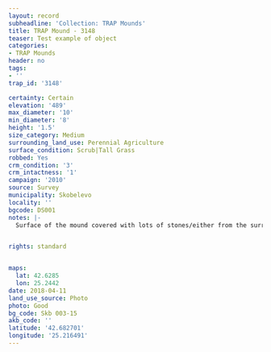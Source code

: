 ```yaml
---
layout: record
subheadline: 'Collection: TRAP Mounds'
title: TRAP Mound - 3148
teaser: Test example of object
categories:
- TRAP Mounds
header: no
tags:
- ''
trap_id: '3148'

certainty: Certain
elevation: '489'
max_diameter: '10'
min_diameter: '8'
height: '1.5'
size_category: Medium
surrounding_land_use: Perennial Agriculture
surface_condition: Scrub|Tall Grass
robbed: Yes
crm_condition: '3'
crm_intactness: '1'
campaign: '2010'
source: Survey
municipality: Skobelevo
locality: ''
bgcode: DS001
notes: |-
  Surface of the mound covered with lots of stones/either from the surrounding pasture or from the mound.


rights: standard


maps:
  lat: 42.6285
  lon: 25.2442
date: 2018-04-11
land_use_source: Photo
photo: Good
bg_code: Skb 003-15
akb_code: ''
latitude: '42.682701'
longitude: '25.216491'
---
```

